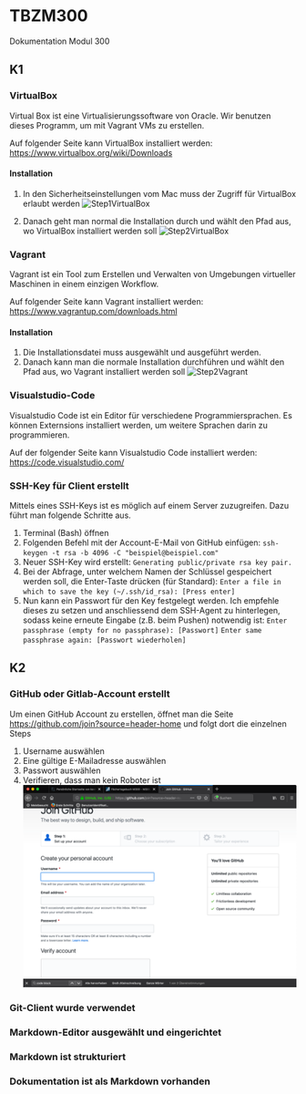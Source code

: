 # TBZM300
Dokumentation Modul 300

## K1
### VirtualBox
Virtual Box ist eine Virtualisierungssoftware von Oracle. Wir benutzen dieses Programm, um mit Vagrant VMs zu erstellen.

Auf folgender Seite kann VirtualBox installiert werden: https://www.virtualbox.org/wiki/Downloads

#### Installation
1. In den Sicherheitseinstellungen vom Mac muss der Zugriff für VirtualBox erlaubt werden
![Step1VirtualBox](https://i.imgur.com/IOBK5vg.png)

2. Danach geht man normal die Installation durch und wählt den Pfad aus, wo VirtualBox installiert werden soll
![Step2VirtualBox](https://i.imgur.com/pC3cs2i.png)

### Vagrant
Vagrant ist ein Tool zum Erstellen und Verwalten von Umgebungen virtueller Maschinen in einem einzigen Workflow.

Auf folgender Seite kann Vagrant installiert werden: https://www.vagrantup.com/downloads.html

#### Installation
1. Die Installationsdatei muss ausgewählt und ausgeführt werden.
2. Danach kann man die normale Installation durchführen und wählt den Pfad aus, wo Vagrant installiert werden soll
![Step2Vagrant](https://i.ytimg.com/vi/RhhF8Yh7OnE/maxresdefault.jpg)

### Visualstudio-Code
Visualstudio Code ist ein Editor für verschiedene Programmiersprachen. Es können Externsions installiert werden, um weitere Sprachen darin zu programmieren.

Auf der folgender Seite kann Visualstudio Code installiert werden: https://code.visualstudio.com/

### SSH-Key für Client erstellt
Mittels eines SSH-Keys ist es möglich auf einem Server zuzugreifen. Dazu führt man folgende Schritte aus.

1. Terminal (Bash) öffnen
2. Folgenden Befehl mit der Account-E-Mail von GitHub einfügen: 
`ssh-keygen -t rsa -b 4096 -C "beispiel@beispiel.com"`
3. Neuer SSH-Key wird erstellt: 
`Generating public/private rsa key pair.`
4. Bei der Abfrage, unter welchem Namen der Schlüssel gespeichert werden soll, die Enter-Taste drücken (für Standard): 
`Enter a file in which to save the key (~/.ssh/id_rsa): [Press enter]`
5. Nun kann ein Passwort für den Key festgelegt werden. Ich empfehle dieses zu setzen und anschliessend dem SSH-Agent zu hinterlegen, sodass keine erneute Eingabe (z.B. beim Pushen) notwendig ist: 
`Enter passphrase (empty for no passphrase): [Passwort]` 
`Enter same passphrase again: [Passwort wiederholen]`

## K2

### GitHub oder Gitlab-Account erstellt
Um einen GitHub Account zu erstellen, öffnet man die Seite https://github.com/join?source=header-home und folgt dort die einzelnen Steps
1. Username auswählen
2. Eine gültige E-Mailadresse auswählen
3. Passwort auswählen
4. Verifieren, dass man kein Roboter ist
![GitHubAccountCreation](images/CreateGitHubAccount.png)

### Git-Client wurde verwendet


### Markdown-Editor ausgewählt und eingerichtet

### Markdown ist strukturiert

### Dokumentation ist als Markdown vorhanden